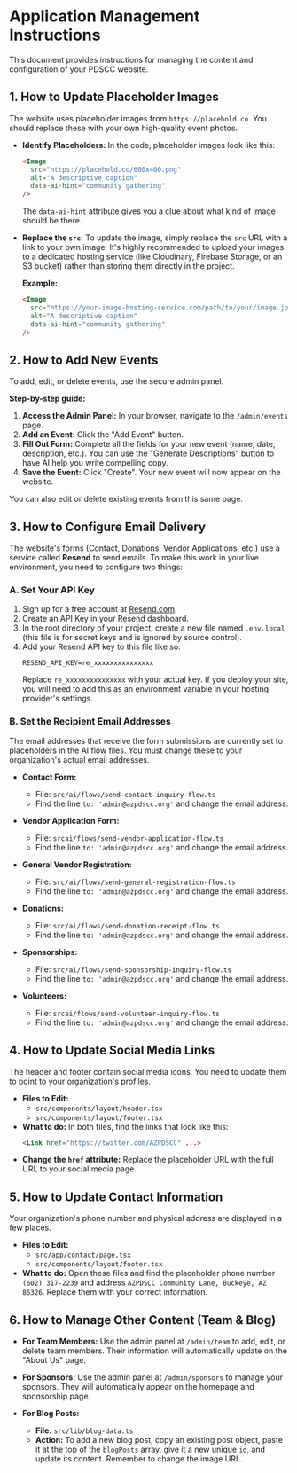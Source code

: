 # Application Management Instructions

This document provides instructions for managing the content and configuration of your PDSCC website.

## 1. How to Update Placeholder Images

The website uses placeholder images from `https://placehold.co`. You should replace these with your own high-quality event photos.

- **Identify Placeholders:** In the code, placeholder images look like this:
  ```html
  <Image 
    src="https://placehold.co/600x400.png" 
    alt="A descriptive caption"
    data-ai-hint="community gathering" 
  />
  ```
  The `data-ai-hint` attribute gives you a clue about what kind of image should be there.

- **Replace the `src`:** To update the image, simply replace the `src` URL with a link to your own image. It's highly recommended to upload your images to a dedicated hosting service (like Cloudinary, Firebase Storage, or an S3 bucket) rather than storing them directly in the project.

  **Example:**
  ```html
  <Image 
    src="https://your-image-hosting-service.com/path/to/your/image.jpg" 
    alt="A descriptive caption"
    data-ai-hint="community gathering" 
  />
  ```

## 2. How to Add New Events

To add, edit, or delete events, use the secure admin panel.

**Step-by-step guide:**

1.  **Access the Admin Panel:** In your browser, navigate to the `/admin/events` page.
2.  **Add an Event:** Click the "Add Event" button.
3.  **Fill Out Form:** Complete all the fields for your new event (name, date, description, etc.). You can use the "Generate Descriptions" button to have AI help you write compelling copy.
4.  **Save the Event:** Click "Create". Your new event will now appear on the website.

You can also edit or delete existing events from this same page.

## 3. How to Configure Email Delivery

The website's forms (Contact, Donations, Vendor Applications, etc.) use a service called **Resend** to send emails. To make this work in your live environment, you need to configure two things:

### A. Set Your API Key

1.  Sign up for a free account at [Resend.com](https://resend.com).
2.  Create an API Key in your Resend dashboard.
3.  In the root directory of your project, create a new file named `.env.local` (this file is for secret keys and is ignored by source control).
4.  Add your Resend API key to this file like so:
    ```
    RESEND_API_KEY=re_xxxxxxxxxxxxxxx
    ```
    Replace `re_xxxxxxxxxxxxxxx` with your actual key. If you deploy your site, you will need to add this as an environment variable in your hosting provider's settings.

### B. Set the Recipient Email Addresses

The email addresses that receive the form submissions are currently set to placeholders in the AI flow files. You must change these to your organization's actual email addresses.

-   **Contact Form:**
    -   File: `src/ai/flows/send-contact-inquiry-flow.ts`
    -   Find the line `to: 'admin@azpdscc.org'` and change the email address.

-   **Vendor Application Form:**
    -   File: `srcai/flows/send-vendor-application-flow.ts`
    -   Find the line `to: 'admin@azpdscc.org'` and change the email address.

-   **General Vendor Registration:**
    -   File: `src/ai/flows/send-general-registration-flow.ts`
    -   Find the line `to: 'admin@azpdscc.org'` and change the email address.

-   **Donations:**
    -   File: `src/ai/flows/send-donation-receipt-flow.ts`
    -   Find the line `to: 'admin@azpdscc.org'` and change the email address.

-   **Sponsorships:**
    -   File: `src/ai/flows/send-sponsorship-inquiry-flow.ts`
    -   Find the line `to: 'admin@azpdscc.org'` and change the email address.

-   **Volunteers:**
    -   File: `srcai/flows/send-volunteer-inquiry-flow.ts`
    -   Find the line `to: 'admin@azpdscc.org'` and change the email address.

## 4. How to Update Social Media Links

The header and footer contain social media icons. You need to update them to point to your organization's profiles.

-   **Files to Edit:**
    -   `src/components/layout/header.tsx`
    -   `src/components/layout/footer.tsx`
-   **What to do:** In both files, find the links that look like this:
    ```html
    <Link href="https://twitter.com/AZPDSCC" ...>
    ```
-   **Change the `href` attribute:** Replace the placeholder URL with the full URL to your social media page.

## 5. How to Update Contact Information

Your organization's phone number and physical address are displayed in a few places.

-   **Files to Edit:**
    -   `src/app/contact/page.tsx`
    -   `src/components/layout/footer.tsx`
-   **What to do:** Open these files and find the placeholder phone number `(602) 317-2239` and address `AZPDSCC Community Lane, Buckeye, AZ 85326`. Replace them with your correct information.

## 6. How to Manage Other Content (Team & Blog)

-   **For Team Members:** Use the admin panel at `/admin/team` to add, edit, or delete team members. Their information will automatically update on the "About Us" page.

-   **For Sponsors:** Use the admin panel at `/admin/sponsors` to manage your sponsors. They will automatically appear on the homepage and sponsorship page.

-   **For Blog Posts:**
    -   **File:** `src/lib/blog-data.ts`
    -   **Action:** To add a new blog post, copy an existing post object, paste it at the top of the `blogPosts` array, give it a new unique `id`, and update its content. Remember to change the image URL.
